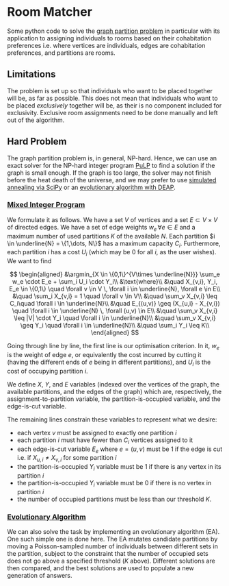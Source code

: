 # Room Matcher

Some python code to solve the [graph partition problem](https://en.wikipedia.org/wiki/Graph_partition) in particular with its application to assigning individuals to rooms based on their cohabitation preferences i.e. where vertices are individuals, edges are cohabitation preferences, and partitions are rooms.

## Limitations

The problem is set up so that individuals who want to be placed together will be, as far as possible. This does not mean that individuals who want to be placed *exclusively* together will be, as their is no component included for exclusivity. Exclusive room assignments need to be done manually and left out of the algorithm.

## Hard Problem

The graph partition problem is, in general, NP-hard. Hence, we can use an exact solver for the NP-hard integer program [PuLP](https://pypi.org/project/PuLP/) to find a solution if the graph is small enough. If the graph is too large, the solver may not finish before the heat death of the universe, and we may prefer to use [simulated annealing via SciPy](https://docs.scipy.org/doc/scipy/reference/generated/scipy.optimize.dual_annealing.html) or an [evolutionary algorithm with DEAP](https://docs.scipy.org/doc/scipy/reference/generated/scipy.optimize.dual_annealing.html).

### [Mixed Integer Program](./mip_solve.py)

We formulate it as follows. We have a set $V$ of vertices and a set $E \subset V \times V$ of directed edges. We have a set of edge weights $w_e \, \forall e\in E$ and a maximum number of used partitions $K$ of the available $N$. Each partition $i \in \underline{N} = \{1,\dots, N\}$ has a maximum capacity $C_i$. Furthermore, each partition $i$ has a cost $U_i$ (which may be $0$ for all $i$, as the user wishes). We want to find

$$
\begin{aligned}
&\argmin_{X \in \{0,1\}^{V\times \underline{N}}}  \sum_e w_e \cdot E_e + \sum_i U_i \cdot Y_i\\
&\text{where}\\
&\quad X_{v,i}, Y_i, E_e \in \{0,1\} \quad \forall v \in V \, \forall i \in \underline{N}, \forall e \in E\\
&\quad \sum_i X_{v,i} = 1 \quad \forall v \in V\\
&\quad \sum_v X_{v,i} \leq  C_i\quad \forall i \in \underline{N}\\
&\quad E_{(u,v)} \geq (X_{u,i} - X_{v,i}) \quad \forall i \in \underline{N} \, \forall (u,v) \in E\\
&\quad \sum_v X_{v,i} \leq |V| \cdot Y_i \quad \forall i \in \underline{N}\\
&\quad \sum_v X_{v,i} \geq Y_i \quad \forall i \in \underline{N}\\
&\quad \sum_i Y_i \leq K\\
\end{aligned}
$$

Going through line by line, the first line is our optimisation criterion. In it, $w_e$ is the weight of edge $e$, or equivalently the cost incurred by cutting it (having the different ends of $e$ being in different partitions), and $U_i$ is the cost of occupying partition $i$.

We define $X$, $Y$, and $E$ variables (indexed over the vertices of the graph, the available partitions, and the edges of the graph) which are, respectively, the assignment-to-partition variable, the partition-is-occupied variable, and the edge-is-cut variable.

The remaining lines constrain these variables to represent what we desire:

* each vertex $v$ must be assigned to exactly one partition $i$
* each partition $i$ must have fewer than $C_i$ vertices assigned to it
* each edge-is-cut variable $E_e$ where $e=(u,v)$ must be $1$ if the edge is cut i.e. if $X_{u,i} \neq X_{v,i}$ for some partition $i$
* the partition-is-occupied $Y_i$ variable must be 1 if there is any vertex in its partition $i$
* the partition-is-occupied $Y_i$ variable must be 0 if there is no vertex in partition $i$
* the number of occupied partitions must be less than our threshold $K$.

### [Evolutionary Algorithm](./ea_solve.py)

We can also solve the task by implementing an evolutionary algorithm (EA). One such simple one is done here. The EA mutates candidate partitions by moving a Poisson-sampled number of individuals between different sets in the partition, subject to the constraint that the number of occupied sets does not go above a specified threshold ($K$ above). Different solutions are then compared, and the best solutions are used to populate a new generation of answers.
